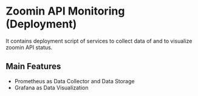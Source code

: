 # Zoomin API Monitoring (Deployment)
It contains deployment script of services to collect data of and to visualize zoomin API status.

## Main Features
- Prometheus as Data Collector and Data Storage
- Grafana as Data Visualization